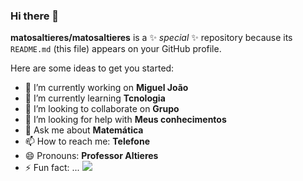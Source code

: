 ### Hi there 👋


**matosaltieres/matosaltieres** is a ✨ _special_ ✨ repository because its `README.md` (this file) appears on your GitHub profile.

Here are some ideas to get you started:

- 🔭 I’m currently working on **Miguel João**
- 🌱 I’m currently learning **Tcnologia**
- 👯 I’m looking to collaborate on **Grupo**
- 🤔 I’m looking for help with **Meus conhecimentos**
- 💬 Ask me about **Matemática**
- 📫 How to reach me: **Telefone**
- 😄 Pronouns: **Professor Altieres**
- ⚡ Fun fact: ...
  ![](https://i.pinimg.com/originals/40/79/8b/40798b052db029bb5cd397ccadf792fd.gif)
